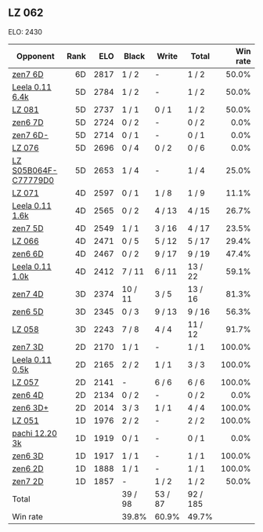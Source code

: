 ## LZ 062 ##

ELO: 2430

Opponent | Rank | ELO | Black | Write | Total | Win rate
---------|-----:|----:|-------|-------|-------|-------:
[zen7 6D](zen7%206D.md) | 6D | 2817 | 1 / 2 | - | 1 / 2 | 50.0%
[Leela 0.11 6.4k](Leela%200.11%206.4k.md) | 5D | 2784 | 1 / 2 | - | 1 / 2 | 50.0%
[LZ 081](LZ%20081.md) | 5D | 2737 | 1 / 1 | 0 / 1 | 1 / 2 | 50.0%
[zen6 7D](zen6%207D.md) | 5D | 2724 | 0 / 2 | - | 0 / 2 | 0.0%
[zen7 6D-](zen7%206D-.md) | 5D | 2714 | 0 / 1 | - | 0 / 1 | 0.0%
[LZ 076](LZ%20076.md) | 5D | 2696 | 0 / 4 | 0 / 2 | 0 / 6 | 0.0%
[LZ S05B064F-C77779D0](LZ%20S05B064F-C77779D0.md) | 5D | 2653 | 1 / 4 | - | 1 / 4 | 25.0%
[LZ 071](LZ%20071.md) | 4D | 2597 | 0 / 1 | 1 / 8 | 1 / 9 | 11.1%
[Leela 0.11 1.6k](Leela%200.11%201.6k.md) | 4D | 2565 | 0 / 2 | 4 / 13 | 4 / 15 | 26.7%
[zen7 5D](zen7%205D.md) | 4D | 2549 | 1 / 1 | 3 / 16 | 4 / 17 | 23.5%
[LZ 066](LZ%20066.md) | 4D | 2471 | 0 / 5 | 5 / 12 | 5 / 17 | 29.4%
[zen6 6D](zen6%206D.md) | 4D | 2467 | 0 / 2 | 9 / 17 | 9 / 19 | 47.4%
[Leela 0.11 1.0k](Leela%200.11%201.0k.md) | 4D | 2412 | 7 / 11 | 6 / 11 | 13 / 22 | 59.1%
[zen7 4D](zen7%204D.md) | 3D | 2374 | 10 / 11 | 3 / 5 | 13 / 16 | 81.3%
[zen6 5D](zen6%205D.md) | 3D | 2345 | 0 / 3 | 9 / 13 | 9 / 16 | 56.3%
[LZ 058](LZ%20058.md) | 3D | 2243 | 7 / 8 | 4 / 4 | 11 / 12 | 91.7%
[zen7 3D](zen7%203D.md) | 2D | 2170 | 1 / 1 | - | 1 / 1 | 100.0%
[Leela 0.11 0.5k](Leela%200.11%200.5k.md) | 2D | 2165 | 2 / 2 | 1 / 1 | 3 / 3 | 100.0%
[LZ 057](LZ%20057.md) | 2D | 2141 | - | 6 / 6 | 6 / 6 | 100.0%
[zen6 4D](zen6%204D.md) | 2D | 2134 | 0 / 2 | - | 0 / 2 | 0.0%
[zen6 3D+](zen6%203D+.md) | 2D | 2014 | 3 / 3 | 1 / 1 | 4 / 4 | 100.0%
[LZ 051](LZ%20051.md) | 1D | 1976 | 2 / 2 | - | 2 / 2 | 100.0%
[pachi 12.20 3k](pachi%2012.20%203k.md) | 1D | 1919 | 0 / 1 | - | 0 / 1 | 0.0%
[zen6 3D](zen6%203D.md) | 1D | 1917 | 1 / 1 | - | 1 / 1 | 100.0%
[zen6 2D](zen6%202D.md) | 1D | 1888 | 1 / 1 | - | 1 / 1 | 100.0%
[zen7 2D](zen7%202D.md) | 1D | 1857 | - | 1 / 2 | 1 / 2 | 50.0%
Total | | | 39 / 98 | 53 / 87 | 92 / 185 | 
Win rate| | | 39.8% | 60.9% | 49.7% | 
